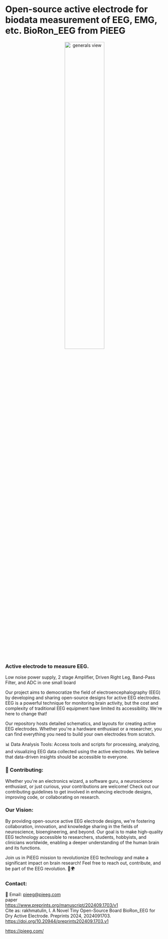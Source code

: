 # Open-source active electrode for biodata measurement of EEG, EMG,  etc. BioRon_EEG from PiEEG

<p align="center">
  <img src="https://github.com/pieeg-club/BioRon_EEG/blob/main/supplementary%20files/bioron.png" width="50%" height="50%" alt="generals view">
</p>

### Active electrode to measure EEG.    
Low noise power supply, 2 stage Amplifier, Driven Right Leg, Band-Pass Filter, and ADC in one small board       

Our project aims to democratize the field of electroencephalography (EEG) by developing and sharing open-source designs for active EEG electrodes. EEG is a powerful technique for monitoring brain activity, but the cost and complexity of traditional EEG equipment have limited its accessibility. We're here to change that!  
 
Our repository hosts detailed schematics, and layouts for creating active EEG electrodes. Whether you're a hardware enthusiast or a researcher, you can find everything you need to build your own electrodes from scratch.  

📊 Data Analysis Tools: Access tools and scripts for processing, analyzing, and visualizing EEG data collected using the active electrodes. We believe that data-driven insights should be accessible to everyone.  

### 🤝 Contributing:       
Whether you're an electronics wizard, a software guru, a neuroscience enthusiast, or just curious, your contributions are welcome! Check out our contributing guidelines to get involved in enhancing electrode designs, improving code, or collaborating on research.

### Our Vision:      
By providing open-source active EEG electrode designs, we're fostering collaboration, innovation, and knowledge sharing in the fields of neuroscience, bioengineering, and beyond. Our goal is to make high-quality EEG technology accessible to researchers, students, hobbyists, and clinicians worldwide, enabling a deeper understanding of the human brain and its functions. 

Join us in PiEEG mission to revolutionize EEG technology and make a significant impact on brain research! Feel free to reach out, contribute, and be part of the EEG revolution. 🧠🌍    

### Contact:
📧 Email: pieeg@pieeg.com  
paper  
https://www.preprints.org/manuscript/202409.1703/v1  
Cite as: 
rakhmatulin, I. A Novel Tiny Open-Source Board BioRon_EEG for Dry Active Electrode. Preprints 2024, 2024091703. https://doi.org/10.20944/preprints202409.1703.v1  

https://pieeg.com/  
